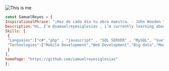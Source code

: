  

<!---
samuelreyesiglesias/samuelreyesiglesias is a ✨ special ✨ repository because its `README.md` (this file) appears on your GitHub profile.
You can click the Preview link to take a look at your changes.
--->


![This is me](https://user-images.githubusercontent.com/51006648/196262035-eadf9efc-5bcc-4f7d-85aa-5ac17d7e6582.png) 
```javascript
const SamuelReyes = {
InspirationalPhrase: "¡Haz de cada día tu obra maestra. - John Wooden ",
Description:"Hi, I’m @samuelreyesiglesias , i’m currently learning about...",
Skills: [
 {
 "Languajes":["c#","php" , "javascript" , "SQL SERVER" , "MySQL", "Vue", "Laravel"],
 "Technologies":["Mobile Development","Web Development","Big data","Machine Learning", "Devops","CiberSecurity", "BlockChain"]
 }
],
homePage: "https://github.com/samuelreyesiglesias"
};
``````
